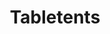 ---
metaTitle: Tabletents | Repro Disseny
metaDescription: Tabletents personalizadas con calidad profesional en Cataluña.
keywords:
- tabletents
searchTerms:
- tabletents
image: /img/productos/mockupProduct.webp
galleryImages: []
alt: alt descripció de la foto
slug: tabletents
category: hoteles-restaurantes
sku: 01-HORE-0009
price: 0
brand: Reprodisseny
inStock: true
formFields: []
ratingValue: 0
reviewCount: 0
schemaType: Product
type: producto
title: Tabletents
description: descripción genérica de mi producto para probar
priceCurrency: EUR
schema:
  '@type': Product
  name: Tabletents
  description: descripción genérica de mi producto para probar
  image: https://reprodisseny.com/img/productos/mockupProduct.webp
  sku: 01-HORE-0009
  brand:
    '@type': Organization
    name: Repro Disseny
  offers:
    '@type': Offer
    price: 0
    priceCurrency: EUR
    availability: https://schema.org/InStock
nav: Tabletents
faqs: []
---